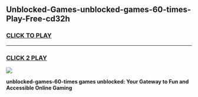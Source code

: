 
## Unblocked-Games-unblocked-games-60-times-Play-Free-cd32h
<h3>
<a href="https://premium76.site?title=unblocked-games-60-times&ref=23A">CLICK TO PLAY</a></h3>
<hr>

<h3>
<a href="https://premium76.site?title=unblocked-games-60-times&ref=23A">CLICK 2 PLAY</a>
  
</h3>

<a href="https://premium76.site?title=unblocked-games-60-times&ref=23A"><img src="https://clearcache.store/games.png"></a>


**unblocked-games-60-times games unblocked: Your Gateway to Fun and Accessible Online Gaming**
